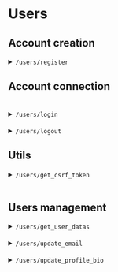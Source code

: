 # Users

## Account creation

<details>
<summary>
<code>/users/register</code>
</summary>

### Entrypoint

`POST /users/register`

### Parameters

- `request`: The HTTP request object containing the POST data.

Example request body:

> ``` javascript
> {
>     "username": "Damien1975",
>     "email": "damien.bokus@gmail.com",
>     "password": "Validpass7*"
> }
> ```

#### Parameters notes :
- All fields are mandatory.
- Username must be unique and between 3 and 25 characters long and cannot contains `"+/*.,!#%^&\{}[]=:;'"~"`.
- Email must be unique, valid and between 3 and 50 characters long.
- Password must be between 9 and 50 characters long, contain at least 1 lowercase character, 1 uppercase character, 1 number and 1 special character (`"+/*.,!#%^&\{}[]=:;'"~"`).

### Returns

- A JSON response indicating the success or failure of the registration process.

#### Success

If the authentication is successful, the server responds with a JSON object containing a `status` field with the value `"success"` and a `200 OK` HTTP status code.

#### Errors

- **JSON Decoding**: The function attempts to decode the request body into a Python dictionary. If the JSON is invalid, it returns a `406 Not Acceptable` response with an error message.

- **Email Uniqueness Check**: It checks if the provided email is unique using the `check_if_email_is_unique` function. If the email is already in use, it returns a `400 Bad Request` response with an error message.

- **Form Validation**: The function uses a `CustomUserCreationForm` to validate the incoming data. If the form is invalid, it returns a `400 Bad Request` response with the form errors.

### Notes

- This function is decorated with `@require_http_methods(["POST"])` to ensure that it only accepts POST requests.
- The `CustomUserCreationForm` is a Django form that validates user registration data.

</details>

## Account connection
<br>
<details>
<summary>
<code>/users/login</code>
</summary>

### Entrypoint

`POST /users/login`

### Parameters

The `login` view accepts a POST request with a JSON body containing the following parameters:

- `username`: The username of the user attempting to log in.
- `password`: The password of the user attempting to log in.

Example request body:

> ``` javascript
> {
>     "username": "Damien1975",
>     "password": "Validpass7*"
> }
> ```


### Returns

The `login` view returns a JSON response indicating the success or failure of the authentication attempt.

#### Success

If the authentication is successful, the server responds with a JSON object containing a `status` field with the value `"success"` and a `200 OK` HTTP status code.

#### Errors

- **Invalid JSON format**: If the request body cannot be parsed as JSON, the server responds with a JSON object containing an `errors` field with the value `"Invalid JSON format"` and a `406 Not Acceptable` HTTP status code.

- **Authentication failure**: If the provided username and password do not match any user in the database, the server responds with a JSON object containing an `error` field with the value `"error"` and a `400 Bad Request` HTTP status code.

### Notes

- This function is decorated with `@require_http_methods(["POST"])` to ensure that it only accepts POST requests.
- This view uses the built-in function `auth_login`.

</details>

<br>
<details>
<summary>
<code>/users/logout</code>
</summary>

### Entrypoint

`POST /users/logout`

### Parameters

The `logout` view accepts a POST request.

### Returns

The `logout` view returns a JSON response indicating the success of the logout attempt.

#### Success

If the authentication is successful, the server responds with a JSON object containing a `status` field with the value `"success"` and a `200 OK` HTTP status code.

### Notes

- This function is decorated with `@login_required` to ensure that the user in correctly login.
- This function is decorated with `@require_http_methods(["POST"])` to ensure that it only accepts POST requests.
- This view uses the built-in function `logout`.

</details>

## Utils
<details>
<summary>
<code>/users/get_csrf_token</code>
</summary>
<br>
This function is used to retrieve the Cross-Site Request Forgery (CSRF) token for the current session and return it in a JSON response. A CSRF (Cross-Site Request Forgery) token is a security measure used to protect web applications from CSRF attacks. It is a secret, user-specific token that is included in all form submissions and side-effect URLs to prevent unauthorized actions from being performed on behalf of the user. The token is generated by the server and sent to the client, typically embedded within the HTML form as a hidden field. 

### Entrypoint

`GET /users/get_csrf_token`

### Parameters
- `request`: The HTTP request object.

### Returns
The CSRF token is returned in a JSON response with the key "csrfToken" and a `200 OK` HTTP status code.

### Notes

- The `@require_http_methods(["GET"])` decorator ensures that the view only accepts HTTP GET requests. Other request methods will result in a "Method Not Allowed" response.
- The `@ensure_csrf_cookie decorator` ensures that a CSRF cookie is included in the response.
- Inside the function, `get_token(request)` is a function that retrieves or generates a CSRF token.


- In any template that uses a POST form, use the csrf_token tag inside the `<form>` element if the form is for an internal URL, e.g.:

`<form method="post">{% csrf_token %}`

- **WARNING : This should not be done for POST forms that target external URLs, since that would cause the CSRF token to be leaked, leading to a vulnerability.**

</details>
<br>

## Users management

<details>
<summary>
<code>/users/get_user_datas</code>
</summary>
<br>

This function is used to retrieve data from the currently logged-in user. It returns the following information:
- username
- email
- bio
- title
- winrate
- rank
- number of games played

### Entry point
`POST /users/get_user_datas`

### Parameters
- `request`: The HTTP request object containing the POST data.

### Returns
- `success` and a dictionnary with all datas.

### Notes
- This function is decorated with `@login_required` to ensure that the user in correctly login.
- The `@require_http_methods(["GET"])` decorator ensures that the view only accepts HTTP GET requests. Other request methods will result in a "Method Not Allowed" response.
- The `@requires_csrf_token` decorator is used to enforce CSRF protection on the view. 
</details>
<br>

<details>
<summary>
<code>/users/update_email</code>
</summary>
<br>

This function is used to change the email of the currently logged-in user.

### Entrypoints
`POST /users/update_email`

### Parameters
- `request`: The HTTP request object containing the POST data.

### Returns
- `"Your email has been correctly updated !"` and a 200 status code if the email was correctly updated.
- A 400 status code if the email send by the user is **not valid, already used or missing**.

### Notes
- This function is decorated with `@login_required` to ensure that the user in correctly login.
- The `@require_http_methods(["GET"])` decorator ensures that the view only accepts HTTP GET requests. Other request methods will result in a "Method Not Allowed" response.
- The `@requires_csrf_token` decorator is used to enforce CSRF protection on the view. 

</details>
<br>
<details>
<summary>
<code>/users/update_profile_bio</code>
</summary>
<br>

This function is used to change the bio of the currently logged-in user.

### Entrypoints
`POST /users/update_email`

### Parameters
- `request`: The HTTP request object containing the POST data.
